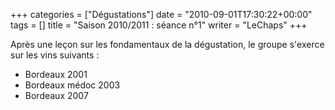 +++
categories = ["Dégustations"]
date = "2010-09-01T17:30:22+00:00"
tags = [] 
title = "Saison 2010/2011 : séance n°1"
writer = "LeChaps"
+++

Après une leçon sur les fondamentaux de la dégustation, le groupe s'exerce sur les vins suivants :

* Bordeaux 2001
* Bordeaux médoc 2003
* Bordeaux 2007
